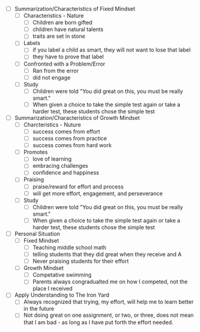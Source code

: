 * [ ] Summarization/Characteristics of Fixed Mindset
  * [ ] Characteristics - Nature
    * [ ] Children are born gifted
    * [ ] children have natural talents
    * [ ] traits are set in stone
  * [ ] Labels
    * [ ] if you label a child as smart, they will not want to lose that label
    * [ ] they have to prove that label
  * [ ] Confronted with a Problem/Error
    * [ ] Ran from the error
    * [ ] did not engage
  * [ ] Study
    * [ ] Children were told "You did great on this, you must be really smart."
    * [ ] When given a choice to take the simple test again or take a harder test, these students chose the simple test

* [ ] Summarization/Characteristics of Growth Mindset
  *  [ ] Charcteristics - Nuture
    * [ ] success comes from effort
    * [ ] success comes from practice
    * [ ] success comes from hard work
  * [ ] Promotes
    * [ ] love of learning
    * [ ] embracing challenges
    * [ ] confidence and happiness
  * [ ] Praising
    * [ ] praise/reward for effort and process
    * [ ] will get more effort, engagement, and perseverance
  * [ ] Study
    * [ ] Children were told "You did great on this, you must be really smart."
    * [ ] When given a choice to take the simple test again or take a harder test, these students chose the simple test
    
* [ ] Personal Situation
  * [ ] Fixed Mindset
    * [ ] Teaching middle school math
    * [ ] telling students that they did great when they receive and A
    * [ ] Never praising students for their effort
  * [ ] Growth Mindset
    * [ ] Competative swimming
    * [ ] Parents always congradualted me on how I competed, not the place I received
    
* [ ] Apply Understanding to The Iron Yard
  * [ ] Always recognized that trying, my effort, will help me to learn better in the future
  * [ ] Not doing great on one assignment, or two, or three, does not mean that I am bad - as long as I have put forth the effort needed. 
